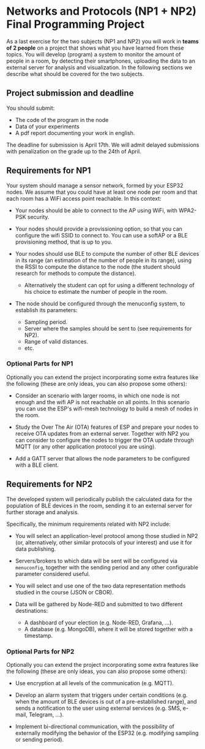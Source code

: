 # Networks and Protocols (NP1 + NP2) Final Programming Project

As a last exercise for the two subjects (NP1 and NP2) you will work in **teams
of 2 people** on a project that shows what you have learned from these topics.
You will develop (program) a system to monitor the amount of people in a room,
by detecting their smartphones, uploading the data to an external server for
analysis and visualization. In the following sections we describe what should be
covered for the two subjects.

## Project submission and deadline

You should submit:
- The code of the program in the node
- Data of your experiments
- A pdf report documenting your work in english.

The deadline for submission is April 17th. We will admit delayed
submissions with penalization on the grade up to the 24th of April.

## Requirements for NP1

Your system should manage a sensor network, formed by your ESP32 nodes. We assume
that you could have at least one node per room and that each room has a WiFi
access point reachable. In this context:

- Your nodes should be able to connect to the AP using WiFi, with WPA2-PSK
  security.

- Your nodes should provide a provissioning option, so that you can configure
  the wifi SSID to connect to. You can use a softAP or a BLE provisioning
  method, that is up to you.

- Your nodes should use BLE to compute the number of other BLE devices in its
  range (an estimation of the number of people in its range), using the RSSI to
  compute the distance to the node (the student should research for methods to
  compute the distance).

  	+ Alternatively the student can opt for using a different technology of his
	  choice to estimate the number of people in the room.

- The node should be configured through the menuconfig system, to establish its
  parameters:
  	+ Sampling period.
	+ Server where the samples should be sent to (see requirements for NP2).
	+ Range of valid distances.
	+ etc.

### Optional Parts for NP1

Optionally you can extend the project incorporating some extra features like the
following (these are only ideas, you can also propose some others):

- Consider an scenario with larger rooms, in which one node is not enough and
  the wifi AP is not reachable on all points. In this scenario you can use the
  ESP's wifi-mesh technology to build a mesh of nodes in the room.

- Study the Over The Air (OTA) features of ESP and prepare your nodes to receive
  OTA updates from an external server. Together with NP2 you can consider to
  configure the nodes to trigger the OTA update through MQTT (or any other
  application protocol you are using).

- Add a GATT server that allows the node parameters to be configured with a BLE
  client.

## Requirements for NP2

The developed system will periodically publish the calculated data for the 
population of BLE devices in the room, sending it to an external server for 
further storage and analysis. 

Specifically, the minimum requirements related with NP2 include:

- You will select an application-level protocol among those studied in NP2 
  (or, alternatively, other similar protocols of your interest) and use it 
  for data publishing.

- Servers/brokers to which data will be sent will be configured via `menuconfig`, 
  together with the sending period and any other configurable parameter 
  considered useful.

- You will select and use one of the two data representation methods studied in 
  the course (JSON or CBOR).

- Data will be gathered by Node-RED and submitted to two different destinations:
	+ A dashboard of your election (e.g. Node-RED, Grafana, ...).
	+ A database (e.g. MongoDB), where it will be stored together with a timestamp.

### Optional Parts for NP2

Optionally you can extend the project incorporating some extra features like the
following (these are only ideas, you can also propose some others):

- Use encryption at all levels of the communication (e.g. MQTT).

- Develop an alarm system that triggers under certain conditions (e.g. when the amount of 
  BLE devices is out of a pre-established range), and sends a notification to the user using
  external services (e.g. SMS, e-mail, Telegram, ...).

- Implement bi-directional communication, with the possibility of externally modifying the 
  behavior of the ESP32 (e.g. modifying sampling or sending period).
